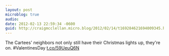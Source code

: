 ```yaml
---
layout: post
microblog: true
audio: 
date: 2012-02-13 22:59:34 -0600
guid: http://craigmcclellan.micro.blog/2012/02/14/t169284621694009345.html
---
```

The Cartees' neighbors not only still have their Christmas lights up, they're on. #ValentinesDay [t.co/59UeuQ6N](http://t.co/59UeuQ6N)
